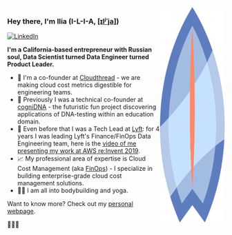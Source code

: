 <img align="right" src="https://github.com/ilia-semenov/ilia-semenov/raw/main/assets/surfboard-blue-adj.svg" width="150" height="500" alt="Blue surfboard" />

### Hey there, I'm Ilia (I-L-I-A, [[ɪlʲˈja]](https://en.wikipedia.org/wiki/Ilya))

[![LinkedIn](https://img.shields.io/badge/linkedin-2867B2?style=for-the-badge&logo=linkedin)](https://www.linkedin.com/in/iliavsemenov)

**I'm a California-based entrepreneur with Russian soul, Data Scientist turned Data Engineer turned Product Leader.**

- 🚀 I'm a co-founder at [Cloudthread](https://cloudthread.io) - we are making cloud cost metrics digestible for engineering teams.
- 🧬 Previously I was a technical co-founder at [cogniDNA](https://cognidna.com) - the futuristic fun project discovering applications of DNA-testing within an education domain.
- 🚗 Even before that I was a Tech Lead at [Lyft](https://lyft.com): for 4 years I was leading Lyft's Finance/FinOps Data Engineering team, here is the [video of me presenting my work at AWS re:Invent 2019](https://youtu.be/ChupgIbZr5Q?t=2479).
- 📈 My professional area of expertise is Cloud Cost Management (aka [FinOps](https://www.finops.org/what-is-finops/)) - I specialize in building enterprise-grade cloud cost management solutions.
- 🧘‍♂️ I am all into bodybuilding and yoga.

Want to know more? Check out my [personal webpage](https://www.iliasemenov.com).


🏄‍♂️🤙
